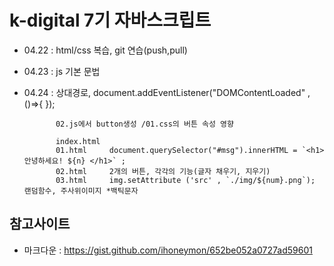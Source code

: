 # k-digital 7기 자바스크립트
+ 04.22 : html/css 복습, git 연습(push,pull)
+ 04.23 : js 기본 문법
+ 04.24 : 상대경로,
             document.addEventListener("DOMContentLoaded" , ()=>{
              });

             02.js에서 button생성 /01.css의 버튼 속성 영향
             
             index.html 
             01.html     document.querySelector("#msg").innerHTML = `<h1>안녕하세요! ${n} </h1>` ;
             02.html     2개의 버튼, 각각의 기능(글자 채우기, 지우기)
             03.html     img.setAttribute ('src' , `./img/${num}.png`);  랜덤함수, 주사위이미지 *백틱문자
## 참고사이트
+ 마크다운 : https://gist.github.com/ihoneymon/652be052a0727ad59601
